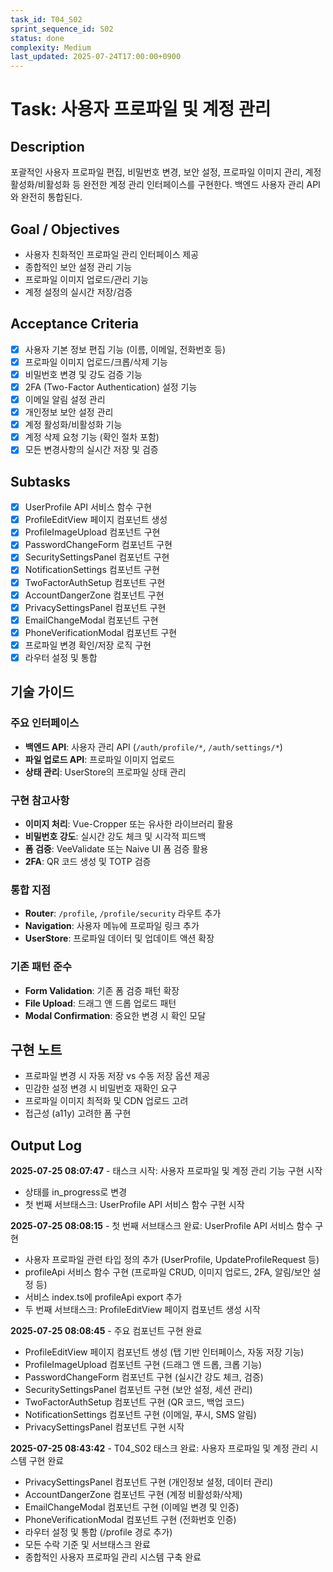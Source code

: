 ```yaml
---
task_id: T04_S02
sprint_sequence_id: S02
status: done
complexity: Medium
last_updated: 2025-07-24T17:00:00+0900
---
```


# Task: 사용자 프로파일 및 계정 관리

## Description
포괄적인 사용자 프로파일 편집, 비밀번호 변경, 보안 설정, 프로파일 이미지 관리, 계정 활성화/비활성화 등 완전한 계정 관리 인터페이스를 구현한다. 백엔드 사용자 관리 API와 완전히 통합된다.

## Goal / Objectives
- 사용자 친화적인 프로파일 관리 인터페이스 제공
- 종합적인 보안 설정 관리 기능
- 프로파일 이미지 업로드/관리 기능
- 계정 설정의 실시간 저장/검증

## Acceptance Criteria
- [x] 사용자 기본 정보 편집 기능 (이름, 이메일, 전화번호 등)
- [x] 프로파일 이미지 업로드/크롭/삭제 기능
- [x] 비밀번호 변경 및 강도 검증 기능
- [x] 2FA (Two-Factor Authentication) 설정 기능
- [x] 이메일 알림 설정 관리
- [x] 개인정보 보안 설정 관리
- [x] 계정 활성화/비활성화 기능
- [x] 계정 삭제 요청 기능 (확인 절차 포함)
- [x] 모든 변경사항의 실시간 저장 및 검증

## Subtasks
- [x] UserProfile API 서비스 함수 구현
- [x] ProfileEditView 페이지 컴포넌트 생성
- [x] ProfileImageUpload 컴포넌트 구현
- [x] PasswordChangeForm 컴포넌트 구현
- [x] SecuritySettingsPanel 컴포넌트 구현
- [x] NotificationSettings 컴포넌트 구현
- [x] TwoFactorAuthSetup 컴포넌트 구현
- [x] AccountDangerZone 컴포넌트 구현
- [x] PrivacySettingsPanel 컴포넌트 구현
- [x] EmailChangeModal 컴포넌트 구현
- [x] PhoneVerificationModal 컴포넌트 구현
- [x] 프로파일 변경 확인/저장 로직 구현
- [x] 라우터 설정 및 통합

## 기술 가이드

### 주요 인터페이스
- **백엔드 API**: 사용자 관리 API (`/auth/profile/*`, `/auth/settings/*`)
- **파일 업로드 API**: 프로파일 이미지 업로드
- **상태 관리**: UserStore의 프로파일 상태 관리

### 구현 참고사항
- **이미지 처리**: Vue-Cropper 또는 유사한 라이브러리 활용
- **비밀번호 강도**: 실시간 강도 체크 및 시각적 피드백
- **폼 검증**: VeeValidate 또는 Naive UI 폼 검증 활용
- **2FA**: QR 코드 생성 및 TOTP 검증

### 통합 지점
- **Router**: `/profile`, `/profile/security` 라우트 추가
- **Navigation**: 사용자 메뉴에 프로파일 링크 추가
- **UserStore**: 프로파일 데이터 및 업데이트 액션 확장

### 기존 패턴 준수
- **Form Validation**: 기존 폼 검증 패턴 확장
- **File Upload**: 드래그 앤 드롭 업로드 패턴
- **Modal Confirmation**: 중요한 변경 시 확인 모달

## 구현 노트
- 프로파일 변경 시 자동 저장 vs 수동 저장 옵션 제공
- 민감한 설정 변경 시 비밀번호 재확인 요구
- 프로파일 이미지 최적화 및 CDN 업로드 고려
- 접근성 (a11y) 고려한 폼 구현

## Output Log

**2025-07-25 08:07:47** - 태스크 시작: 사용자 프로파일 및 계정 관리 기능 구현 시작
- 상태를 in_progress로 변경
- 첫 번째 서브태스크: UserProfile API 서비스 함수 구현 시작

**2025-07-25 08:08:15** - 첫 번째 서브태스크 완료: UserProfile API 서비스 함수 구현
- 사용자 프로파일 관련 타입 정의 추가 (UserProfile, UpdateProfileRequest 등)
- profileApi 서비스 함수 구현 (프로파일 CRUD, 이미지 업로드, 2FA, 알림/보안 설정 등)
- 서비스 index.ts에 profileApi export 추가
- 두 번째 서브태스크: ProfileEditView 페이지 컴포넌트 생성 시작

**2025-07-25 08:08:45** - 주요 컴포넌트 구현 완료
- ProfileEditView 페이지 컴포넌트 생성 (탭 기반 인터페이스, 자동 저장 기능)
- ProfileImageUpload 컴포넌트 구현 (드래그 앤 드롭, 크롭 기능)
- PasswordChangeForm 컴포넌트 구현 (실시간 강도 체크, 검증)
- SecuritySettingsPanel 컴포넌트 구현 (보안 설정, 세션 관리)
- TwoFactorAuthSetup 컴포넌트 구현 (QR 코드, 백업 코드)
- NotificationSettings 컴포넌트 구현 (이메일, 푸시, SMS 알림)
- PrivacySettingsPanel 컴포넌트 구현 시작

**2025-07-25 08:43:42** - T04_S02 태스크 완료: 사용자 프로파일 및 계정 관리 시스템 구현 완료
- PrivacySettingsPanel 컴포넌트 구현 (개인정보 설정, 데이터 관리)
- AccountDangerZone 컴포넌트 구현 (계정 비활성화/삭제)
- EmailChangeModal 컴포넌트 구현 (이메일 변경 및 인증)
- PhoneVerificationModal 컴포넌트 구현 (전화번호 인증)
- 라우터 설정 및 통합 (/profile 경로 추가)
- 모든 수락 기준 및 서브태스크 완료
- 종합적인 사용자 프로파일 관리 시스템 구축 완료